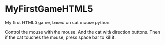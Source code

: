 # MyFirstGameHTML5
My first HTML5 game, based on cat mouse python.


Control the mouse with the mouse. And the cat with direction buttons.
Then if the cat touches the mouse, press space bar to kill it.
